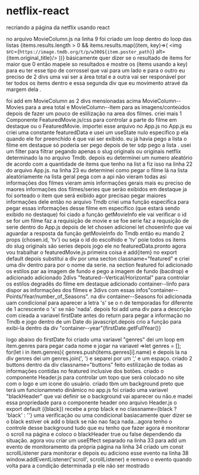 # netflix-react
recriando a página da netflix usando react











no arquivo MovieColumn.js  na linha 9 foi criado um loop  dentro do loop das listas 
{items.results.length > 0 && items.results.map((item, key)=>(
    <img src={`https://image.tmdb.org/t/p/w300${item.poster_path}`} alt={item.original_title}/>
))}
básicamente quer dizer se o resultado de items for maior que 0 então mapeie so resultados e mostre os (items usando a key) 
para eu ter esse tipo de corrossel que vai para um lado e para o outro  eu preciso de 2 divs  uma vai ser  a área total e a outra vai ser responável por ter todos os items dentro e essa segunda div que eu movimento atravé da margem dela .

 foi add em MovieColumn as 2 divs mensionadas acima MovieColumn--Movies para a area total e MovieColumn--Item para as imagens/conteúdos
 depois de fazer  um pouco de eslilização na area dos filmes.
 criei mais 1 Componente FeaturedMovie.js/css   para controlar  a parte  do filme em destaque ou o FeaturedMovie.
 importei  esse arquivo  no App.js
  no App.js  eu criei  uma constante featuredData e usei um useState nulo   especifico p ela quando ele for preenchido  é que vai ser exibido.
   eu já havia pego a lista  o filme em destaque só poderia ser pego depois  de ter sdp pego a lista .
   usei um filter  para filtrar pegando apenas o slug originals ou originais netflix determinado  la no arquivo Tmdb.
   depois  eu determinei um numero aleatório de acordo com a quantidade de items que tenho na list a  fiz isso na linha 22 do arquivo App.js.
   na linha  23 eu  determinei  como  pegar o filme lá na lista  aleatóriamente
   na lista  geral pega com a api não vieram todas asi informações dos  filmes vieram amis informações gerais mais eu preciso de maores informações  dos filmes/series que serão exibidos em destaque
   ja foi sorteado o item que será exibido  agor precisao pegar maiores informações dele então
   no arquivo Tmdb criei uma função especifica para pegar essas informações desse filme em especifico (que estará sendo exibido no destaque) 
   foi ciado  a função getMovieInfo ele vai verificar o id  se for um filme faz a requisição de movie e se foe serie faz a requsição de serie
   dentro do App.js depois de let chosen  adicionei let chosenInfo que vai aguardar a resposta  da função getMovieInfo do Tmdb então eu mando 2 props (chosen.id, 'tv') ou seja o id do escolhido  e 'tv' poie todos  os items do slug originals são series
   depois jogo ele no featuredData.pronto 
   agora  vou trabalhar  o featuredMovie.js primeira coisa é add{item} no export default depois substitui a div por uma secton classname="featured" e criei uma div dentro para por o nome da serie.
   na section featured foi adicionado os estilos  par aa imagem de fundo  e pego a imagem de fundo (bacdrop) e adicionado 
   adicionado 2divs "featured--Vertical/Horizontal" para controlar  os estilos degradês do filme em destaque
   adicionado container--Iinfo para dispor as informações dos filmes e 3divs com essas infos"container--Points/Year/number_of_Seasons".
   na div container--Seasons foi adicionada uam condicional para aparecer  a letra 's' se o n de temporadas for diferente de 1 acrescente o 's' se não 'nada'.
   depois  foi add uma div para a descrição com
   cieada a variavel firstDate antes do return para pegar a informação no Tmdb e jogo dentro de um Date do javascript.depois crio a função para exibi-la dentro da div "container--year"{firstDate.getFullYear()}

   logo abaixo do firstDate foi criado  uma variavel "genres" dei um loop em item.genres para pegar cada nome e jogar na variavel =>let genres = [];
    for(let i in item.genres){
        genres.push(items.genres[i].name) e depois la na div genres dei um genres.join(', ') e separei por um ',' e um espaço.
        criado 2 buttons dentro da div classname="buttons"  feito estilização  de todas as informações contidas no featured inclusive dos botões.
        criado o componente Header.js para controlar um topo que será colocado no site com o logo e um icone do usuário.
        criado tbm um background preto que terá um funcionamneto dinâmico
        no app.js foi criado uma variavel "blackHeader" que vai definir se o background vai aparecer ou não.e madei essa propriedade para o componente header 
        ono arquivo Header.js o export default ({black}) recebe a prop black e no classname={black ? 'black' : ''} uma verificação  ou uma condicional basiacamente quer dizer se o black estiver ok add o black se não  nao faça nada...agora  tenho o controle desse background tudo que eu tenho que fazer agora é monitorar o scroll na página e coloco  o blackHeader true ou false dependendo da situação.
        agora vou criar um useEffect separado  na linha 33 para add um evento de monitoramento da própria página na linha 34 criado um const scrollListener para monitorar e depois  eu adiciono esse evento na linha 38 window.addEventListener('scroll', scrollListener) e removo o evento quando volta para  a condição  determinada p ele não ser mostrado
